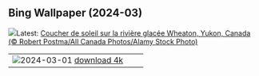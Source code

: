 ## Bing Wallpaper (2024-03)
![](https://www.bing.com/th?id=OHR.WheatonRiverYukon_FR-CA1750282426_UHD.jpg&w=1000)Latest: [Coucher de soleil sur la rivière glacée Wheaton, Yukon, Canada (© Robert Postma/All Canada Photos/Alamy Stock Photo)](https://www.bing.com/th?id=OHR.WheatonRiverYukon_FR-CA1750282426_UHD.jpg)

|      |      |      |
| :----: | :----: | :----: |
|![](https://www.bing.com/th?id=OHR.LeapingSquirrel_FR-CA0527057560_UHD.jpg&pid=hp&w=384&h=216&rs=1&c=4)2024-03-01 [download 4k](https://www.bing.com/th?id=OHR.LeapingSquirrel_FR-CA0527057560_UHD.jpg)|